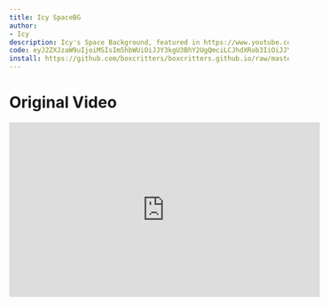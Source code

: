 ```yaml
---
title: Icy SpaceBG
author: 
- Icy
description: Icy's Space Background, featured in https://www.youtube.com/watch?v=L6auSP_ldbo
code: eyJ2ZXJzaW9uIjoiMSIsIm5hbWUiOiJJY3kgU3BhY2UgQmciLCJhdXRob3IiOiJJY3kiLCJkZXNjcmlwdGlvbiI6IkljeSdzIFNwYWNlIEJhY2tncm91bmQsIGZlYXR1cmVkIGluIGh0dHBzOi8vd3d3LnlvdXR1YmUuY29tL3dhdGNoP3Y9TDZhdVNQX2xkYm8iLCJicmlkZ2VCYWNrZ3JvdW5kIjoiaHR0cDovL3d3dy5ib3hjcml0dGVyc2xpdmUuY29tL2JyaWRnZV9iZy5wbmciLCJkYXRlIjoxNTU5MDc3NTgxNTczLCJwYWNrVmVyc2lvbiI6IjAuMSJ9
install: https://github.com/boxcritters/boxcritters.github.io/raw/master/tp/IcySpaceBg.bctp.json
---
```

# Original Video
<iframe width="560" height="315" src="https://www.youtube.com/embed/L6auSP_ldbo" frameborder="0" allow="accelerometer; autoplay; encrypted-media; gyroscope; picture-in-picture" allowfullscreen></iframe>